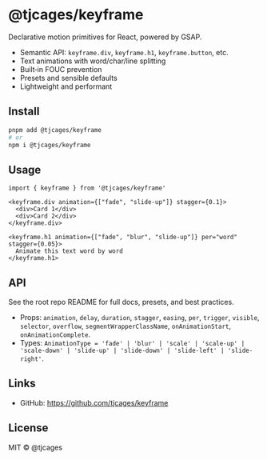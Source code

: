 # @tjcages/keyframe

Declarative motion primitives for React, powered by GSAP.

- Semantic API: `keyframe.div`, `keyframe.h1`, `keyframe.button`, etc.
- Text animations with word/char/line splitting
- Built‑in FOUC prevention
- Presets and sensible defaults
- Lightweight and performant

## Install

```bash
pnpm add @tjcages/keyframe
# or
npm i @tjcages/keyframe
```

## Usage

```tsx
import { keyframe } from '@tjcages/keyframe'

<keyframe.div animation={["fade", "slide-up"]} stagger={0.1}>
  <div>Card 1</div>
  <div>Card 2</div>
</keyframe.div>

<keyframe.h1 animation={["fade", "blur", "slide-up"]} per="word" stagger={0.05}>
  Animate this text word by word
</keyframe.h1>
```

## API

See the root repo README for full docs, presets, and best practices.

- Props: `animation`, `delay`, `duration`, `stagger`, `easing`, `per`, `trigger`, `visible`, `selector`, `overflow`, `segmentWrapperClassName`, `onAnimationStart`, `onAnimationComplete`.
- Types: `AnimationType = 'fade' | 'blur' | 'scale' | 'scale-up' | 'scale-down' | 'slide-up' | 'slide-down' | 'slide-left' | 'slide-right'`.

## Links

- GitHub: https://github.com/tjcages/keyframe

## License

MIT © @tjcages
